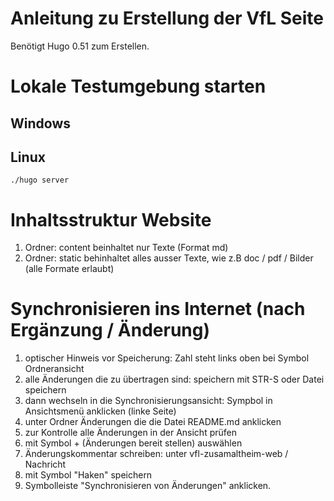 # Anleitung zu Erstellung der VfL Seite

Benötigt Hugo 0.51 zum Erstellen.


# Lokale Testumgebung starten

## Windows

## Linux

```
./hugo server
```
# Inhaltsstruktur Website

1. Ordner: content 
beinhaltet nur Texte (Format md)
2. Ordner: static
behinhaltet alles ausser Texte, wie z.B doc / pdf / Bilder (alle Formate erlaubt)

# Synchronisieren ins Internet (nach Ergänzung / Änderung)

1. optischer Hinweis vor Speicherung: Zahl steht links oben bei Symbol Ordneransicht
2. alle Änderungen die zu übertragen sind: speichern mit STR-S oder Datei speichern
3. dann wechseln in die Synchronisierungsansicht: Sympbol in Ansichtsmenü anklicken (linke Seite)
4. unter Ordner Änderungen die die Datei README.md anklicken
5. zur Kontrolle alle Änderungen in der Ansicht prüfen
6. mit Symbol + (Änderungen bereit stellen) auswählen
7. Änderungskommentar schreiben: unter vfl-zusamaltheim-web / Nachricht 
8. mit Symbol "Haken" speichern
9. Symbolleiste "Synchronisieren von Änderungen" anklicken.

